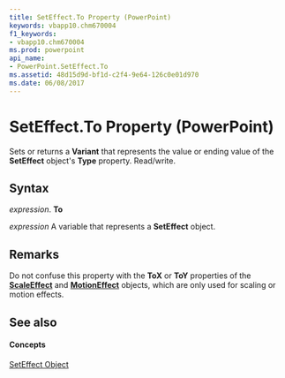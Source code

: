```yaml
---
title: SetEffect.To Property (PowerPoint)
keywords: vbapp10.chm670004
f1_keywords:
- vbapp10.chm670004
ms.prod: powerpoint
api_name:
- PowerPoint.SetEffect.To
ms.assetid: 48d15d9d-bf1d-c2f4-9e64-126c0e01d970
ms.date: 06/08/2017
---
```



# SetEffect.To Property (PowerPoint)

Sets or returns a  **Variant** that represents the value or ending value of the **SetEffect** object's **Type** property. Read/write.


## Syntax

 _expression_. **To**

 _expression_ A variable that represents a **SetEffect** object.


## Remarks

Do not confuse this property with the  **ToX** or **ToY** properties of the **[ScaleEffect](PowerPoint.ScaleEffect.md)** and **[MotionEffect](PowerPoint.MotionEffect.md)** objects, which are only used for scaling or motion effects.


## See also


#### Concepts


[SetEffect Object](PowerPoint.SetEffect.md)

